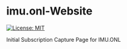 # imu.onl-Website

[![License: MIT](https://img.shields.io/badge/License-MIT-yellow.svg)](https://opensource.org/licenses/MIT)

Initial Subscription Capture Page for IMU.ONL
